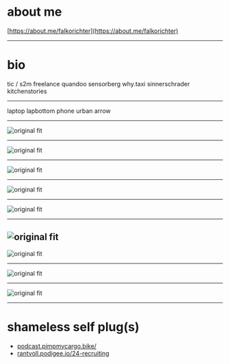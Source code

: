 # about me

[https://about.me/falkorichter](https://about.me/falkorichter)

---

# bio

tic / s2m
freelance
quandoo
sensorberg
why.taxi
sinnerschrader
kitchenstories

---

laptop
lapbottom
phone
urban arrow

---

![original fit](images/macbook_private_top.JPG)

---

![original fit](images/macbook_private_bottom.JPG)

---

![original fit](images/phone_nice.JPG)

---

![original fit](images/urban_arrow_left.JPG)

---

![original fit](images/urban_arrow_right.JPG)

---

![original fit](images/urban_arrow_side_shot.JPG)
---

![original fit](images/urban_arrow_race_number.JPG)

---

![original fit](images/urban_arrow.JPG)

---

![original fit](images/private_phone_back_case.JPG)

---

# shameless self plug(s)

* [podcast.pimpmycargo.bike/](http://podcast.pimpmycargo.bike/)
* [rantvoll.podigee.io/24-recruiting](https://rantvoll.podigee.io/24-recruiting)
